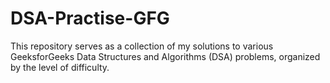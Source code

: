 # DSA-Practise-GFG
This repository serves as a collection of my solutions to various GeeksforGeeks Data Structures and Algorithms (DSA) problems, organized by the level of difficulty.
